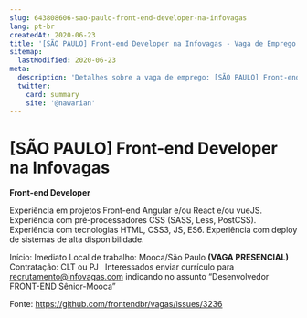 ```yaml
---
slug: 643808606-sao-paulo-front-end-developer-na-infovagas
lang: pt-br
createdAt: 2020-06-23
title: '[SÃO PAULO] Front-end Developer na Infovagas - Vaga de Emprego'
sitemap:
  lastModified: 2020-06-23
meta:
  description: 'Detalhes sobre a vaga de emprego: [SÃO PAULO] Front-end Developer na Infovagas'
  twitter:
    card: summary
    site: '@nawarian'
---
```


# [SÃO PAULO] Front-end Developer na Infovagas

**Front-end Developer**

Experiência em projetos Front-end Angular e/ou React e/ou vueJS.
Experiência com pré-processadores CSS (SASS, Less, PostCSS).
Experiência com tecnologias HTML, CSS3, JS, ES6.
Experiência com deploy de sistemas de alta disponibilidade.

Início: Imediato
Local de trabalho: Mooca/São Paulo  **(VAGA PRESENCIAL)** 
Contratação: CLT ou PJ
 
Interessados enviar currículo para recrutamento@infovagas.com  indicando no assunto  “Desenvolvedor FRONT-END Sênior-Mooca” 



Fonte: https://github.com/frontendbr/vagas/issues/3236